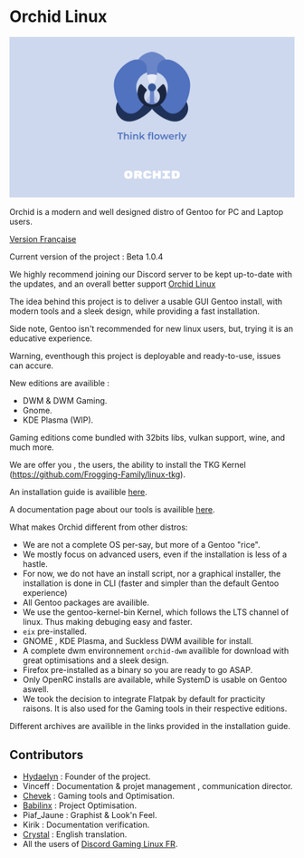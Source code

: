 # Orchid Linux 

![Orchid Logo](img/Orchid-Think.png)

Orchid is a modern and well designed distro of Gentoo for PC and Laptop users.

[Version Française](https://github.com/wamuu-sudo/orchid/blob/main/README.md)

Current version of the project : Beta 1.0.4

We highly recommend joining our Discord server to be kept up-to-date with the updates, and an overall better support [Orchid Linux](https://discord.gg/Wegk7a6TQ8)

The idea behind this project is to deliver a usable GUI Gentoo install, with modern tools and a sleek design, while providing a fast installation.


Side note, Gentoo isn't recommended for new linux users, but, trying it is an educative experience.


Warning, eventhough this project is deployable and ready-to-use, issues can accure.


New editions are availible :


- DWM & DWM Gaming.
- Gnome.
- KDE Plasma (WIP).


Gaming editions come bundled with 32bits libs, vulkan support, wine, and much more.


We are offer you , the users, the ability to install  the TKG Kernel (https://github.com/Frogging-Family/linux-tkg).

An installation guide is availible [here](https://github.com/juliiine/orchid/blob/main/INSTALLATION-EN.md).

A documentation page about our tools is availible [here](https://github.com/wamuu-sudo/orchid/blob/main/TOOLS-EN.md).

What makes Orchid different from other distros:

- We are not a complete OS per-say, but more of a Gentoo "rice".
- We mostly focus on advanced users, even if the installation is less of a hastle.
- For now, we do not have an install script, nor a graphical installer, the installation is done in CLI (faster and simpler than the default Gentoo experience)
- All Gentoo packages are availible.
- We use the gentoo-kernel-bin Kernel, which follows the LTS channel of linux. Thus making debuging easy and faster.
- `eix` pre-installed.
- GNOME , KDE Plasma, and Suckless DWM availible for install.
- A complete dwm environnement `orchid-dwm` availible for download with great optimisations and a sleek design.
- Firefox pre-installed as a binary so you are ready to go ASAP.
- Only OpenRC installs are available, while SystemD is usable on Gentoo aswell.
- We took the decision to integrate Flatpak by default for practicity raisons. It is also used for the Gaming tools in their respective editions. 

Different archives are availible in the links provided in the installation guide.

## Contributors

- [Hydaelyn](https://github.com/wamuu-sudo) : Founder of the project.
- Vinceff : Documentation & projet management , communication director.
- [Chevek](https://github.com/chevek) : Gaming tools and Optimisation.
- [Babilinx](https://github.com/babilinx) : Project Optimisation.
- Piaf_Jaune : Graphist & Look'n Feel.
- Kirik : Documentation verification.
- [Crystal](https://archenagechan.github.io) : English translation.
- All the users of  [Discord Gaming Linux FR](https://discord.gg/KAzznM4Fnb).
